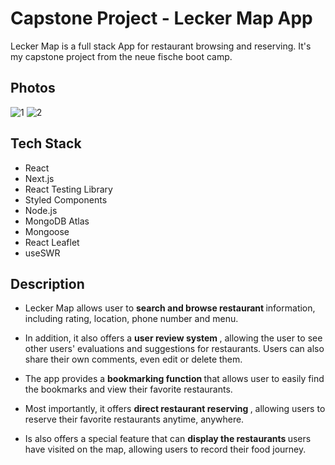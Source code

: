 # Capstone Project - Lecker Map App

Lecker Map is a full stack App for restaurant browsing and reserving. It's my capstone project from the neue fische boot camp.

## Photos
![1](https://user-images.githubusercontent.com/123362292/233955436-deba400f-c0b8-4498-bd03-6e2164ce5c51.png)
![2](https://user-images.githubusercontent.com/123362292/233954485-242fb528-0026-4c38-bb85-72685fb00ba3.png)



## Tech Stack
- React
- Next.js
- React Testing Library
- Styled Components
- Node.js
- MongoDB Atlas
- Mongoose
- React Leaflet
- useSWR

## Description

- Lecker Map allows user to <b> search and browse restaurant </b> information, including rating, location, phone number and menu.

- In addition, it also offers a <b> user review system </b>, allowing the user to see other users' evaluations and suggestions for restaurants. Users can also share their own comments, even edit or delete them.

- The app provides a <b> bookmarking function </b> that allows user to easily find the bookmarks and view their favorite restaurants.

- Most importantly, it offers <b> direct restaurant reserving </b> , allowing users to reserve their favorite restaurants anytime, anywhere. 

- Is also offers a special feature that can <b> display the restaurants </b> users have visited on the map, allowing users to record their food journey.

